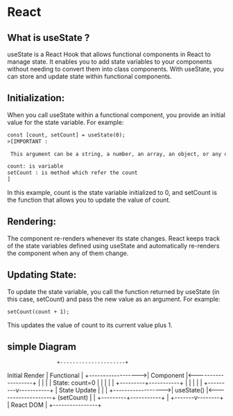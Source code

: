 # React 


## What is useState ?
 useState is a React Hook that allows functional components in React to manage state. It enables you to add state variables to your components without needing to convert them into class components. With useState, you can store and update state within functional components.

 ## Initialization:
 When you call useState within a functional component, you provide an initial value for the state variable. For example:
 ```html
const [count, setCount] = useState(0);
>[IMPORTANT : 

  This argument can be a string, a number, an array, an object, or any other JavaScript data type. useState() returns an array containing two items.

count: is variable
setCount : is method which refer the count
]
```
In this example, count is the state variable initialized to 0, and setCount is the function that allows you to update the value of count.

## Rendering: 
The component re-renders whenever its state changes. React keeps track of the state variables defined using useState and automatically re-renders the component when any of them change.

## Updating State:
 To update the state variable, you call the function returned by useState (in this case, setCount) and pass the new value as an argument. For example:
```html
setCount(count + 1);
```
This updates the value of count to its current value plus 1.

## simple Diagram

                    +---------------------+
  Initial Render    |      Functional     |
+------------------>|      Component      |<-------------------+
                    |                     |                    |
                    |   State: count=0    |                    |
                    |                     |                    |
                    +---------+-----------+                    |
                              |                                |
                              |                                |
                    +---------v-----------+                    |
     State Update   |                     |                    |
+------------------>|     useState()     |<-------------------+
   (setCount)      |                     |
                    +---------+-----------+
                              |
                      +-------v--------+
                      |    React DOM   |
                      +----------------+
